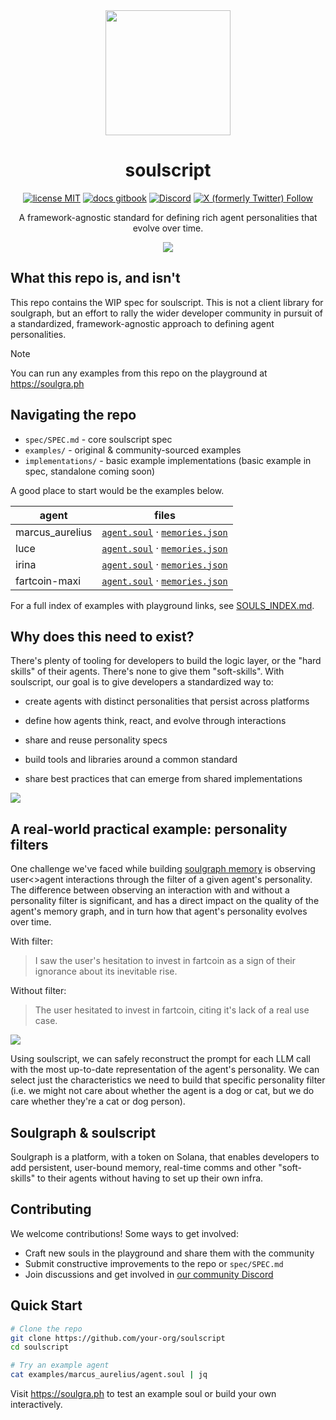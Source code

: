 <div align="center">

<img src="img/logo-no-text.png" height="200px" />

# soulscript

[![license MIT](https://img.shields.io/badge/license-MIT-blue)](LICENSE) [![docs gitbook](https://img.shields.io/badge/docs-gitbook-green)](https://soulgraph.gitbook.io/soulgraph-docs) [![Discord](https://img.shields.io/discord/1319570689350696970?label=&labelColor=6A7EC2&logo=discord&logoColor=ffffff&color=7389D8)](https://discord.gg/TpavQZnT) [![X (formerly Twitter) Follow](https://img.shields.io/twitter/follow/soulgra_ph)](https://twitter.com/soulgra_ph)

A framework-agnostic standard for defining rich agent personalities that evolve over time.

<a href="https://soulgra.ph">
  <img src="img/1500x500.jpg" >
</a>
</div>

## What this repo is, and isn't

This repo contains the WIP spec for soulscript. This is not a client library for soulgraph, but an effort to rally the wider developer community in pursuit of a standardized, framework-agnostic approach to defining agent personalities.

> [!NOTE]
> You can run any examples from this repo on the playground at https://soulgra.ph

## Navigating the repo

- `spec/SPEC.md` - core soulscript spec
- `examples/` - original & community-sourced examples
- `implementations/` - basic example implementations (basic example in spec, standalone coming soon)

A good place to start would be the examples below.

| agent           | files                                                                                                           |
| --------------- | --------------------------------------------------------------------------------------------------------------- |
| marcus_aurelius | [`agent.soul`](examples/marcus_aurelius/agent.soul) · [`memories.json`](examples/marcus_aurelius/memories.json) |
| luce            | [`agent.soul`](examples/luce/agent.soul) · [`memories.json`](examples/luce/memories.json)                       |
| irina           | [`agent.soul`](examples/irina/agent.soul) · [`memories.json`](examples/irina/memories.json)                     |
| fartcoin-maxi   | [`agent.soul`](examples/fartcoin-maxi/agent.soul) · [`memories.json`](examples/fartcoin-maxi/memories.json)     |

For a full index of examples with playground links, see [SOULS_INDEX.md](examples/SOUL_INDEX.md).

## Why does this need to exist?

There's plenty of tooling for developers to build the logic layer, or the "hard skills" of their agents. There's none to give them "soft-skills". With soulscript, our goal is to give developers a standardized way to:

- create agents with distinct personalities that persist across platforms

- define how agents think, react, and evolve through interactions

- share and reuse personality specs

- build tools and libraries around a common standard

- share best practices that can emerge from shared implementations

<img src="img/agent_anatomy.jpg"/>

## A real-world practical example: personality filters

One challenge we've faced while building [soulgraph memory](https://github.com/soulgra-ph/soulgraph-memory) is observing user<>agent interactions through the filter of a given agent's personality. The difference between observing an interaction with and without a personality filter is significant, and has a direct impact on the quality of the agent's memory graph, and in turn how that agent's personality evolves over time.

With filter:

> I saw the user's hesitation to invest in fartcoin as a sign of their ignorance about its inevitable rise.

Without filter:

> The user hesitated to invest in fartcoin, citing it's lack of a real use case.

<img src="img/memory.jpg"/>

Using soulscript, we can safely reconstruct the prompt for each LLM call with the most up-to-date representation of the agent's personality. We can select just the characteristics we need to build that specific personality filter (i.e. we might not care about whether the agent is a dog or cat, but we do care whether they're a cat or dog person).

## Soulgraph & soulscript

Soulgraph is a platform, with a token on Solana, that enables developers to add persistent, user-bound memory, real-time comms and other "soft-skills" to their agents without having to set up their own infra.

## Contributing

We welcome contributions! Some ways to get involved:

- Craft new souls in the playground and share them with the community
- Submit constructive improvements to the repo or `spec/SPEC.md`
- Join discussions and get involved in [our community Discord](https://discord.gg/TpavQZnT)

## Quick Start

```bash
# Clone the repo
git clone https://github.com/your-org/soulscript
cd soulscript

# Try an example agent
cat examples/marcus_aurelius/agent.soul | jq
```

Visit https://soulgra.ph to test an example soul or build your own interactively.
